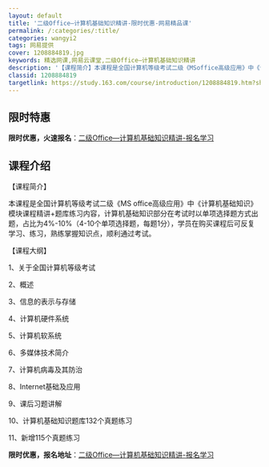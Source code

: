 ```yaml
---
layout: default
title: '二级Office—计算机基础知识精讲-限时优惠-网易精品课'
permalink: /:categories/:title/
categories: wangyi2
tags: 网易提供
cover: 1208884819.jpg
keywords: 精选网课,网易云课堂,二级Office—计算机基础知识精讲
description: '【课程简介】本课程是全国计算机等级考试二级《MSoffice高级应用》中《计算机基础知识》模块课程精讲+题库练习内容，计'
classid: 1208884819
targetlink: https://study.163.com/course/introduction/1208884819.htm?share=1&shareId=1025206652&utm_campaign=share&utm_medium=iphoneShare&utm_source=&utm_u=1025206652
---
```


## 限时特惠

**限时优惠，火速报名**：[二级Office—计算机基础知识精讲-报名学习](https://study.163.com/course/introduction/1208884819.htm?share=1&shareId=1025206652&utm_campaign=share&utm_medium=iphoneShare&utm_source=&utm_u=1025206652)

## 课程介绍

【课程简介】

本课程是全国计算机等级考试二级《MS office高级应用》中《计算机基础知识》模块课程精讲+题库练习内容，计算机基础知识部分在考试时以单项选择题方式出题，占比为4%-10%（4-10个单项选择题，每题1分），学员在购买课程后可反复学习、练习，熟练掌握知识点，顺利通过考试。



【课程大纲】

1、关于全国计算机等级考试

2、概述

3、信息的表示与存储

4、计算机硬件系统

5、计算机软系统

6、多媒体技术简介

7、计算机病毒及其防治

8、Internet基础及应用

9、课后习题讲解

10、计算机基础知识题库132个真题练习

11、新增115个真题练习

**限时优惠，报名地址**：[二级Office—计算机基础知识精讲-报名学习](https://study.163.com/course/introduction/1208884819.htm?share=1&shareId=1025206652&utm_campaign=share&utm_medium=iphoneShare&utm_source=&utm_u=1025206652)

